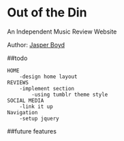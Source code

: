 Out of the Din
===========

An Independent Music Review Website

Author: [Jasper Boyd](jasperboyd.com)

##todo 

    HOME 
        -design home layout
    REVIEWS
        -implement section 
            -using tumblr theme style
    SOCIAL MEDIA 
        -link it up 
    Navigation 
        -setup jquery

##future features

